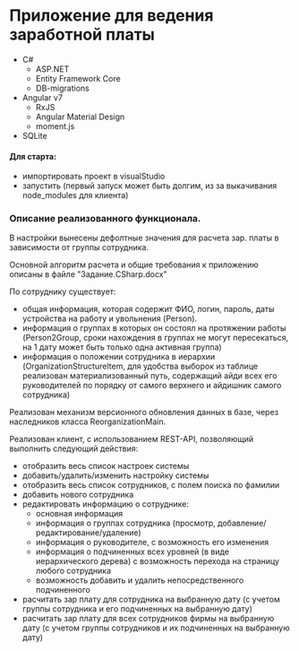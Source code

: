 # Приложение для ведения заработной платы
+ C# 
    + ASP.NET
    + Entity Framework Core 
    + DB-migrations 
+ Angular v7 
    + RxJS
    + Angular Material Design
    + moment.js 
+ SQLite

#### Для старта:
- импортировать проект в visualStudio
- запустить (первый запуск может быть долгим, из за выкачивания node_modules для клиента)

### Описание реализованного функционала.

В настройки вынесены дефолтные значения для расчета зар. платы в зависимости от группы сотрудника.

Основной алгоритм расчета и общие требования к приложению описаны в файле "Задание.CSharp.docx"

По сотруднику существует:
- общая информация, которая содержит ФИО, логин, пароль, даты устройства на работу и увольнения (Person).
- информация о группах в которых он состоял на протяжении работы (Person2Group, сроки нахождения в группах не могут пересекаться, на 1 дату может быть только одна активная группа)
- информация о положении сотрудника в иерархии (OrganizationStructureItem, для удобства выборок из таблице реализован материализованный путь, содержащий айди всех его руководителей по порядку от самого верхнего и айдишник самого сотрудника)

Реализован механизм версионного обновления данных в базе, через наследников класса ReorganizationMain.

Реализован клиент, с использованием REST-API, позволяющий выполнить следующий действия:
- отобразить весь список настроек системы
- добавить/удалить/изменить настройку системы
- отобразить весь список сотрудников, с полем поиска по фамилии
- добавить нового сотрудника
- редактировать информацию о сотруднике:
    - основная информация
    - информация о группах сотрудника (просмотр, добавление/редактирование/удаление)
	- информация о руководителе, с возможность его изменения
	- информация о подчиненных всех уровней (в виде иерархического дерева) с возможность перехода на страницу любого сотрудника
	- возможность добавить и удалить непосредственного подчиненного
- расчитать зар плату для сотрудника на выбранную дату (с учетом группы сотрудника и его подчиненных на выбранную дату)
- расчитать зар плату для всех сотрудников фирмы на выбранную дату (с учетом группы сотрудников и их подчиненных на выбранную дату)
